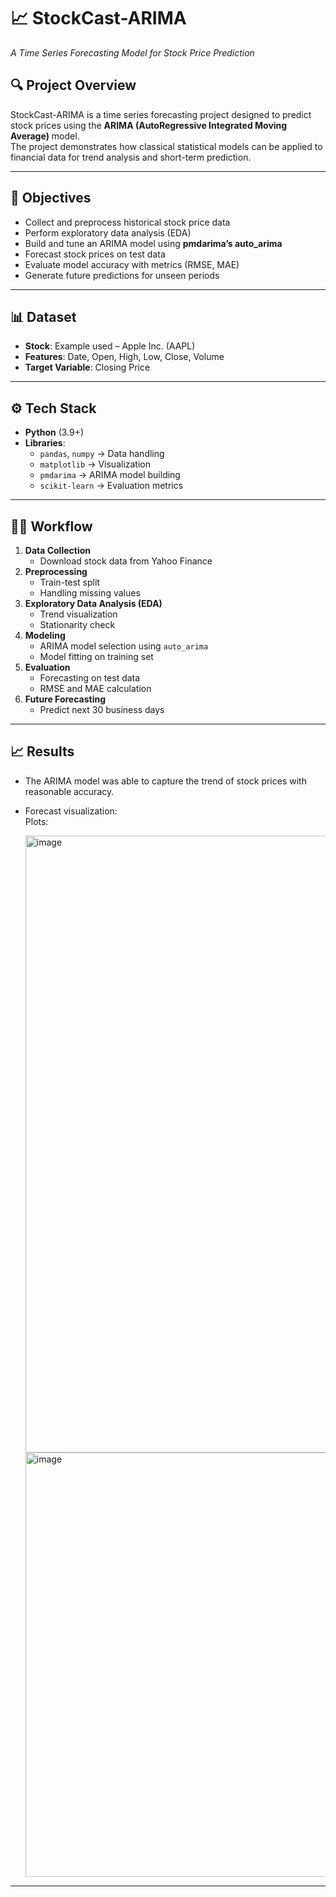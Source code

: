 # 📈 StockCast-ARIMA
*A Time Series Forecasting Model for Stock Price Prediction*

## 🔍 Project Overview
StockCast-ARIMA is a time series forecasting project designed to predict stock prices using the **ARIMA (AutoRegressive Integrated Moving Average)** model.  
The project demonstrates how classical statistical models can be applied to financial data for trend analysis and short-term prediction.

---

## 🎯 Objectives
- Collect and preprocess historical stock price data
- Perform exploratory data analysis (EDA)
- Build and tune an ARIMA model using **pmdarima’s auto_arima**
- Forecast stock prices on test data
- Evaluate model accuracy with metrics (RMSE, MAE)
- Generate future predictions for unseen periods

---

## 📊 Dataset
- **Stock**: Example used – Apple Inc. (AAPL)
- **Features**: Date, Open, High, Low, Close, Volume
- **Target Variable**: Closing Price

---

## ⚙️ Tech Stack
- **Python** (3.9+)
- **Libraries**:
  - `pandas`, `numpy` → Data handling
  - `matplotlib` → Visualization
  - `pmdarima` → ARIMA model building
  - `scikit-learn` → Evaluation metrics

---

## 🧑‍💻 Workflow
1. **Data Collection**  
   - Download stock data from Yahoo Finance  
2. **Preprocessing**  
   - Train-test split  
   - Handling missing values  
3. **Exploratory Data Analysis (EDA)**  
   - Trend visualization  
   - Stationarity check  
4. **Modeling**  
   - ARIMA model selection using `auto_arima`  
   - Model fitting on training set  
5. **Evaluation**  
   - Forecasting on test data  
   - RMSE and MAE calculation  
6. **Future Forecasting**  
   - Predict next 30 business days  

---

## 📈 Results
- The ARIMA model was able to capture the trend of stock prices with reasonable accuracy.
- Forecast visualization:  
  Plots:

  <img width="1468" height="987" alt="image" src="https://github.com/user-attachments/assets/e562108d-adff-4f83-9eb7-4ed231411c45" />
  <img width="848" height="679" alt="image" src="https://github.com/user-attachments/assets/98caadf9-3eae-4789-b456-80aeda5d4674" />



---
